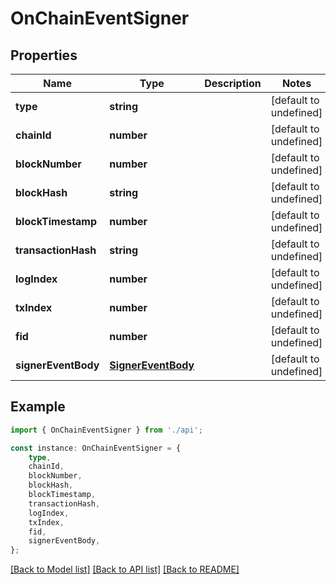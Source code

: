 # OnChainEventSigner


## Properties

Name | Type | Description | Notes
------------ | ------------- | ------------- | -------------
**type** | **string** |  | [default to undefined]
**chainId** | **number** |  | [default to undefined]
**blockNumber** | **number** |  | [default to undefined]
**blockHash** | **string** |  | [default to undefined]
**blockTimestamp** | **number** |  | [default to undefined]
**transactionHash** | **string** |  | [default to undefined]
**logIndex** | **number** |  | [default to undefined]
**txIndex** | **number** |  | [default to undefined]
**fid** | **number** |  | [default to undefined]
**signerEventBody** | [**SignerEventBody**](SignerEventBody.md) |  | [default to undefined]

## Example

```typescript
import { OnChainEventSigner } from './api';

const instance: OnChainEventSigner = {
    type,
    chainId,
    blockNumber,
    blockHash,
    blockTimestamp,
    transactionHash,
    logIndex,
    txIndex,
    fid,
    signerEventBody,
};
```

[[Back to Model list]](../README.md#documentation-for-models) [[Back to API list]](../README.md#documentation-for-api-endpoints) [[Back to README]](../README.md)
